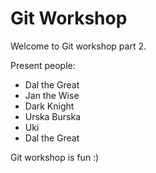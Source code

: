 # Git Workshop

Welcome to Git workshop part 2.

Present people:
- Dal the Great
- Jan the Wise
- Dark Knight
- Urska Burska
- Uki
- Dal the Great

Git workshop is fun :)
